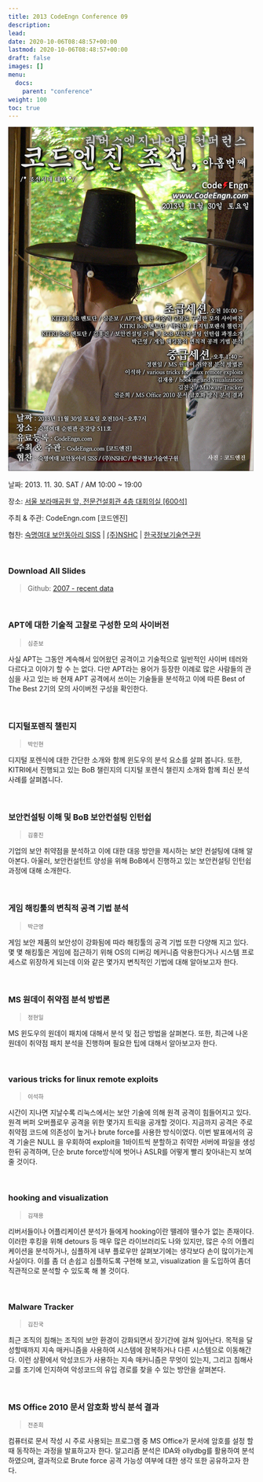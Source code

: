 ```yaml
---
title: 2013 CodeEngn Conference 09
description: 
lead: 
date: 2020-10-06T08:48:57+00:00
lastmod: 2020-10-06T08:48:57+00:00
draft: false
images: []
menu:
  docs:
    parent: "conference"
weight: 100
toc: true
---
```


<img class="img-fluid lazyload blur-up border-0" data-sizes=auto src=codeengn_conference_09_poster.png alt=Rectangle>
<br />

날짜: 2013. 11. 30. SAT / AM 10:00 ~ 19:00 

장소: <a href='https://map.naver.com/local/siteview.nhn?code=19039533' target='_blank'>서울 보라매공원 앞, 전문건설회관 4층 대회의실 [600석]</a>

주최 & 주관: CodeEngn.com [코드엔진] &nbsp;

협찬: <a href='http://siss.sookmyung.ac.kr' target='_blank'>숙명여대 보안동아리 SISS</a> | <a href='https://www.nshc.net' target='_blank'>(주)NSHC</a> | <a href='https://kitri.re.kr' target='_blank'>한국정보기술연구원</a>

<br />

### Download All Slides

> Github: <a href='https://github.com/codeengn/codeengn-conference' target='_blank'>2007 - recent data</a>

<br />




### APT에 대한 기술적 고찰로 구성한 모의 사이버전

> <small>심준보</small>


사실 APT는 그동안 계속해서 있어왔던 공격이고 기술적으로 일반적인 사이버 테러와 다르다고 이야기 할 수 는 없다. 다만 APT라는 용어가 등장한 이례로 많은 사람들의 관심을 사고 있는 바 현재 APT 공격에서 쓰이는 기술들을 분석하고 이에 따른 Best of The Best 2기의 모의 사이버전 구성을 확인한다.


<br />

### 디지털포렌직 챌린지

> <small>박인현</small>


디지털 포렌식에 대한 간단한 소개와 함께 윈도우의 분석 요소를 살펴 봅니다. 또한, KITRI에서 진행되고 있는 BoB 챌린지의 디지털 포렌식 챌린지 소개와 함께 최신 분석 사례를 살펴봅니다.


<br />

### 보안컨설팅 이해 및 BoB 보안컨설팅 인턴쉽

> <small>김홍진</small>


기업의 보안 취약점을 분석하고 이에 대한 대응 방안을 제시하는 보안 컨설팅에 대해 알아본다. 아울러, 보안컨설턴트 양성을 위해 BoB에서 진행하고 있는 보안컨설팅 인턴쉽과정에 대해 소개한다.


<br />

### 게임 해킹툴의 변칙적 공격 기법 분석

> <small>박근영</small>


게임 보안 제품의 보안성이 강화됨에 따라 해킹툴의 공격 기법 또한 다양해 지고 있다. 몇 몇 해킹툴은 게임에 접근하기 위해 OS의 디버깅 메커니즘 악용한다거나 시스템 프로세스로 위장하게 되는데 이와 같은 몇가지 변칙적인 기법에 대해 알아보고자 한다.


<br />

### MS 원데이 취약점 분석 방법론

> <small>정현일</small>


MS 윈도우의 원데이 패치에 대해서 분석 및 접근 방법을 살펴본다. 또한, 최근에 나온 원데이 취약점 패치 분석을 진행하며 필요한 팁에 대해서 알아보고자 한다.


<br />

### various tricks for linux remote exploits

> <small>이석하</small>


시간이 지나면 지날수록 리눅스에서는 보안 기술에 의해 원격 공격이 힘들어지고 있다. 원격 버퍼 오버플로우 공격을 위한 몇가지 트릭을 공개할 것이다. 지금까지 공격은 주로 취약점 코드에 의존성이 높거나 brute force를 사용한 방식이였다. 이번 발표에서의 공격 기술은 NULL 을 우회하여 exploit을 1바이트씩 분할하고 취약한 서버에 파일을 생성한뒤 공격하며, 단순 brute force방식에 벗어나 ASLR를 어떻게 빨리 찾아내는지 보여줄 것이다.


<br />

### hooking and visualization

> <small>김재용</small>


리버서들이나 어플리케이션 분석가 들에게 hooking이란 뗄레야 뗄수가 없는 존재이다. 이러한 후킹을 위해 detours 등 매우 많은 라이브러리도 나와 있지만, 많은 수의 어플리케이션을 분석하거나, 심플하게 내부 플로우만 살펴보기에는 생각보다 손이 많이가는게 사실이다. 이를 좀 더 손쉽고 심플하도록 구현해 보고, visualization 을 도입하여 좀더 직관적으로 분석할 수 있도록 해 볼 것이다.


<br />

### Malware Tracker

> <small>김진국</small>


최근 조직의 침해는 조직의 보안 환경이 강화되면서 장기간에 걸쳐 일어난다. 목적을 달성할때까지 지속 매커니즘을 사용하여 시스템에 잠복하거나 다른 시스템으로 이동해간다. 이런 상황에서 악성코드가 사용하는 지속 매커니즘은 무엇이 있는지, 그리고 침해사고를 조기에 인지하여 악성코드의 유입 경로를 찾을 수 있는 방안을 살펴본다.


<br />

### MS Office 2010 문서 암호화 방식 분석 결과

> <small>전준희</small>


컴퓨터로 문서 작성 시 주로 사용되는 프로그램 중 MS Office가 문서에 암호를 설정 할 때 동작하는 과정을 발표하고자 한다. 알고리즘 분석은 IDA와 ollydbg를 활용하여 분석하였으며, 결과적으로 Brute force 공격 가능성 여부에 대한 생각 또한 공유하고자 한다.
